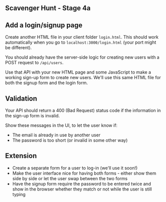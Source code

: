 ## Scavenger Hunt - Stage 4a

## Add a login/signup page

Create another HTML file in your client folder `login.html`.
This should work automatically when you go to `localhost:3000/login.html` (your port might be different).

You should already have the server-side logic for creating new users with a POST request to `/api/users`.

Use that API with your new HTML page and some JavaScript to make a working sign-up form to create new users.
We'll use this same HTML file for both the signup form and the login form.

## Validation

Your API should return a 400 (Bad Request) status code if the information in the sign-up form is invalid.

Show these messages in the UI, to let the user know if:
 - The email is already in use by another user
 - The password is too short (or invalid in some other way)

## Extension

- Create a separate form for a user to log-in (we'll use it soon!)
- Make the user interface nice for having both forms - either show them side by side or let the user swap between the two forms
- Have the signup form require the password to be entered twice and show in the browser whether they match or not while the user is still typing